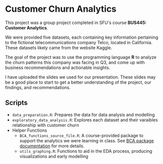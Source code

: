 # Customer Churn Analytics

This project was a group project completed in SFU's course **BUS445: Customer Analytics**.

We were provided five datasets, each containing key information pertaining to the fictional telecommunications company Telco, located in California. These datasets likely came from the website Kaggle.

The goal of the project was to use the programming language **R** to analyze the churn patterns this company was facing in Q3, and come up with business recommendations and actionable insights.

I have uploaded the slides we used for our presentation. These slides may be a good place to start to get a better understanding of the project, our findings, and recommendations.

## Scripts
- `data_preparation.R`: Prepares the data for data analysis and modelling
- `exploratory_data_analysis.R`: Explores each dataset and their varaibles relationship with customer churn
- Helper Functions
  - `BCA_functions_source_file.R`: A course-provided package to support the analytics we were learning in class. See [BCA package documentation](https://www.rdocumentation.org/packages/BCA/versions/0.9-3) for more details.
  - `utils_graphing.R`: Functions to aid in the EDA process, producing visualizations and early modelling
